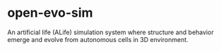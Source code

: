 # open-evo-sim
An artificial life (ALife) simulation system where structure and behavior emerge and evolve from autonomous cells in 3D environment.
